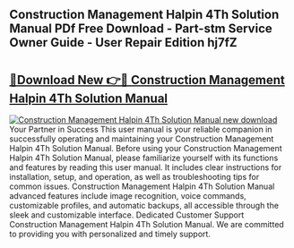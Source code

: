 ## Construction Management Halpin 4Th Solution Manual PDf Free Download - Part-stm Service Owner Guide - User Repair Edition hj7fZ

# <h2><a href="http://bc70899.oget.top/?id=Construction+Management+Halpin+4Th+Solution+Manual">🔗Download New 👉🔴 Construction Management Halpin 4Th Solution Manual</a></h2>

[![Construction Management Halpin 4Th Solution Manual new download](https://i.imgur.com/5g1atiW.png)](http://bc70899.oget.top/?id=Construction+Management+Halpin+4Th+Solution+Manual)
Your Partner in Success This user manual is your reliable companion in successfully operating and maintaining your Construction Management Halpin 4Th Solution Manual. Before using your Construction Management Halpin 4Th Solution Manual, please familiarize yourself with its functions and features by reading this user manual. It includes clear instructions for installation, setup, and operation, as well as troubleshooting tips for common issues. Construction Management Halpin 4Th Solution Manual advanced features include image recognition, voice commands, customizable profiles, and automatic backups, all accessible through the sleek and customizable interface. Dedicated Customer Support Construction Management Halpin 4Th Solution Manual. We are committed to providing you with personalized and timely support.

